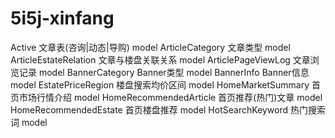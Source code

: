 5i5j-xinfang
===============================


Active                 文章表(咨询|动态|导购) model
ArticleCategory        文章类型 model
ArticleEstateRelation  文章与楼盘关联关系 model
ArticlePageViewLog     文章浏览记录 model
BannerCategory         Banner类型 model
BannerInfo             Banner信息 model
EstatePriceRegion      楼盘搜索均价区间 model
HomeMarketSummary      首页市场行情介绍 model
HomeRecommendedArticle 首页推荐(热门)文章 model
HomeRecommendedEstate  首页楼盘推荐 model
HotSearchKeyword       热门搜索词 model